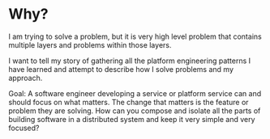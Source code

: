 # Why?

I am trying to solve a problem, but it is very high level problem that contains
multiple layers and problems within those layers.

I want to tell my story of gathering all the platform engineering patterns I have learned and attempt to describe how I solve problems and my approach.

Goal: A software engineer developing a service or platform service can and should focus on what matters. The change that matters is the feature or problem they are solving. How can you compose and isolate all the parts of building software in a distributed system and keep it very simple and very focused?
